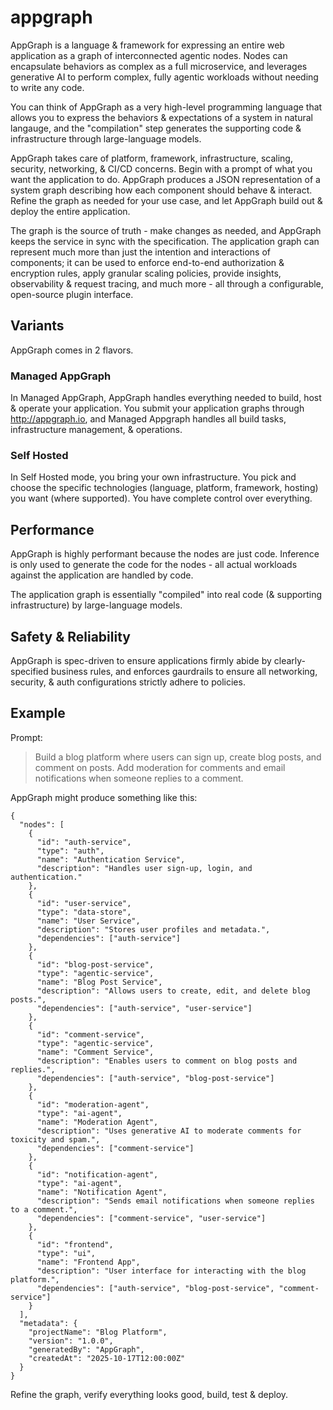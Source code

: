 # appgraph

AppGraph is a language & framework for expressing an entire web application as a graph of interconnected agentic nodes. Nodes can encapsulate behaviors as complex as a full microservice, and leverages generative AI to perform complex, fully agentic workloads without needing to write any code. 

You can think of AppGraph as a very high-level programming language that allows you to express the behaviors & expectations of a system in natural langauge, and the "compilation" step generates the supporting code & infrastructure through large-language models. 

AppGraph takes care of platform, framework, infrastructure, scaling, security, networking, & CI/CD concerns. Begin with a prompt of what you want the application to do. AppGraph produces a JSON representation of a system graph describing how each component should behave & interact. Refine the graph as needed for your use case, and let AppGraph build out & deploy the entire application. 

The graph is the source of truth - make changes as needed, and AppGraph keeps the service in sync with the specification. The application graph can represent much more than just the intention and interactions of components; it can be used to enforce end-to-end authorization & encryption rules, apply granular scaling policies, provide insights, observability & request tracing, and much more - all through a configurable, open-source plugin interface.

## Variants

AppGraph comes in 2 flavors. 

### Managed AppGraph

In Managed AppGraph, AppGraph handles everything needed to build, host & operate your application. You submit your application graphs through http://appgraph.io, and Managed Appgraph handles all build tasks, infrastructure management, & operations.

### Self Hosted

In Self Hosted mode, you bring your own infrastructure. You pick and choose the specific technologies (language, platform, framework, hosting) you want (where supported). You have complete control over everything. 

## Performance

AppGraph is highly performant because the nodes are just code. Inference is only used to generate the code for the nodes - all actual workloads against the application are handled by code. 

The application graph is essentially "compiled" into real code (& supporting infrastructure) by large-language models.

## Safety & Reliability

AppGraph is spec-driven to ensure applications firmly abide by clearly-specified business rules, and enforces gaurdrails to ensure all networking, security, & auth configurations strictly adhere to policies. 

## Example

Prompt: 
> Build a blog platform where users can sign up, create blog posts, and comment on posts.
> Add moderation for comments and email notifications when someone replies to a comment.

AppGraph might produce something like this:
```
{
  "nodes": [
    {
      "id": "auth-service",
      "type": "auth",
      "name": "Authentication Service",
      "description": "Handles user sign-up, login, and authentication."
    },
    {
      "id": "user-service",
      "type": "data-store",
      "name": "User Service",
      "description": "Stores user profiles and metadata.",
      "dependencies": ["auth-service"]
    },
    {
      "id": "blog-post-service",
      "type": "agentic-service",
      "name": "Blog Post Service",
      "description": "Allows users to create, edit, and delete blog posts.",
      "dependencies": ["auth-service", "user-service"]
    },
    {
      "id": "comment-service",
      "type": "agentic-service",
      "name": "Comment Service",
      "description": "Enables users to comment on blog posts and replies.",
      "dependencies": ["auth-service", "blog-post-service"]
    },
    {
      "id": "moderation-agent",
      "type": "ai-agent",
      "name": "Moderation Agent",
      "description": "Uses generative AI to moderate comments for toxicity and spam.",
      "dependencies": ["comment-service"]
    },
    {
      "id": "notification-agent",
      "type": "ai-agent",
      "name": "Notification Agent",
      "description": "Sends email notifications when someone replies to a comment.",
      "dependencies": ["comment-service", "user-service"]
    },
    {
      "id": "frontend",
      "type": "ui",
      "name": "Frontend App",
      "description": "User interface for interacting with the blog platform.",
      "dependencies": ["auth-service", "blog-post-service", "comment-service"]
    }
  ],
  "metadata": {
    "projectName": "Blog Platform",
    "version": "1.0.0",
    "generatedBy": "AppGraph",
    "createdAt": "2025-10-17T12:00:00Z"
  }
}
```

Refine the graph, verify everything looks good, build, test & deploy.

